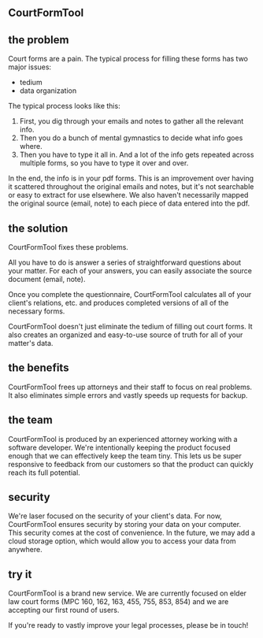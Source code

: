 ## CourtFormTool

## the problem

Court forms are a pain. The typical process for filling these forms has two major issues:

-   tedium
-   data organization

The typical process looks like this:

1. First, you dig through your emails and notes to gather all the relevant info.
1. Then you do a bunch of mental gymnastics to decide what info goes where.
1. Then you have to type it all in. And a lot of the info gets repeated across multiple forms, so you have to type it over and over.

In the end, the info is in your pdf forms. This is an improvement over having it scattered throughout the original emails and notes, but it's not searchable or easy to extract for use elsewhere. We also haven't necessarily mapped the original source (email, note) to each piece of data entered into the pdf.

## the solution

CourtFormTool fixes these problems.

All you have to do is answer a series of straightforward questions about your matter. For each of your answers, you can easily associate the source document (email, note).

Once you complete the questionnaire, CourtFormTool calculates all of your client's relations, etc. and produces completed versions of all of the necessary forms.

CourtFormTool doesn't just eliminate the tedium of filling out court forms. It also creates an organized and easy-to-use source of truth for all of your matter's data.

## the benefits

CourtFormTool frees up attorneys and their staff to focus on real problems. It also eliminates simple errors and vastly speeds up requests for backup.

## the team

CourtFormTool is produced by an experienced attorney working with a software developer. We're intentionally keeping the product focused enough that we can effectively keep the team tiny. This lets us be super responsive to feedback from our customers so that the product can quickly reach its full potential.

## security

We're laser focused on the security of your client's data. For now, CourtFormTool ensures security by storing your data on your computer. This security comes at the cost of convenience. In the future, we may add a cloud storage option, which would allow you to access your data from anywhere.

## try it

CourtFormTool is a brand new service. We are currently focused on elder law court forms (MPC 160, 162, 163, 455, 755, 853, 854) and we are accepting our first round of users.

If you're ready to vastly improve your legal processes, please be in touch!
